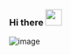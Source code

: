 ### Hi there <img src="https://raw.githubusercontent.com/MartinHeinz/MartinHeinz/master/wave.gif" width="30px">

![image](https://user-images.githubusercontent.com/58956101/122757052-d760a400-d29f-11eb-8470-0237a40ca7ca.png)
